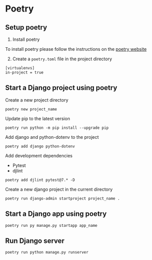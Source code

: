# Poetry

## Setup poetry

1. Install poetry

To install poetry please follow the instructions on the [poetry website](https://python-poetry.org/docs/#installing-with-the-official-installer)

2. Create a `poetry.toml` file in the project directory

```config
[virtualenvs]
in-project = true
```

## Start a Django project using poetry

Create a new project directory

```shell
poetry new project_name
```

Update pip to the latest version

```shell
poetry run python -m pip install --upgrade pip
```

Add django and python-dotenv to the project

```shell
poetry add django python-dotenv
```

Add development dependencies

- Pytest
- djlint

```shell
poetry add djlint pytest@7.* -D
```

Create a new django project in the current directory

```shell
poetry run django-admin startproject project_name .
```

## Start a Django app using poetry

```shell
poetry run py manage.py startapp app_name
```

## Run Django server

```shell
poetry run python manage.py runserver
```
